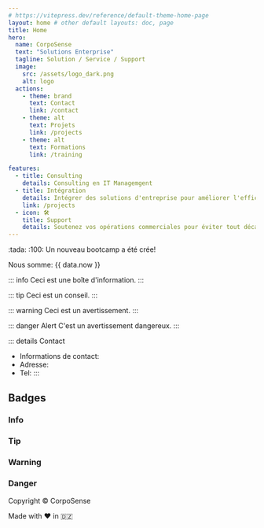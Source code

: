 ```yaml
---
# https://vitepress.dev/reference/default-theme-home-page
layout: home # other default layouts: doc, page
title: Home
hero:
  name: CorpoSense
  text: "Solutions Enterprise"
  tagline: Solution / Service / Support
  image:
    src: /assets/logo_dark.png
    alt: logo
  actions:
    - theme: brand
      text: Contact
      link: /contact
    - theme: alt
      text: Projets
      link: /projects
    - theme: alt
      text: Formations
      link: /training

features:
  - title: Consulting
    details: Consulting en IT Managemgent
  - title: Intégration
    details: Intégrer des solutions d'entreprise pour améliorer l'efficacité de vos performances
    link: /projects
  - icon: 🛠️
    title: Support
    details: Soutenez vos opérations commerciales pour éviter tout décalage avec les objectifs prédéfinis.
---
```

<script setup>
import { useData } from 'vitepress'
import { useSidebar } from 'vitepress/theme'
import { data } from '/info.data.ts'

const { hasSidebar } = useSidebar()
const { page } = useData()
</script>

<!-- <h1 v-if="hasSidebar">{{ page.title }}</h1> -->
<CSButton text="Read more..." />
:tada: :100: Un nouveau bootcamp a été crée!

Nous somme: {{ data.now }}

::: info
Ceci est une boîte d'information.
:::

::: tip
Ceci est un conseil.
:::

::: warning
Ceci est un avertissement.
:::

::: danger Alert
C'est un avertissement dangereux.
:::

::: details Contact
- Informations de contact:
- Adresse: 
- Tel:
:::

## Badges

### Info <Badge type="info" text="default" />
### Tip <Badge type="tip" text="^1.9.0" />
### Warning <Badge type="warning" text="beta" />
### Danger <Badge type="danger" text="caution" />

Copyright &copy; CorpoSense

Made with :heart: in :algeria:

<style>
:root {
  /* --vp-home-hero-name-color: var(--vp-c-brand-1); */
  /* --vp-home-hero-name-color: red; */

  /* Gradient color */
  --vp-home-hero-name-color: transparent;
  /* --vp-home-hero-name-background: -webkit-linear-gradient(120deg, #bd34fe, #41d1ff); */
  --vp-home-hero-name-background: -webkit-linear-gradient(120deg, red, darkRed);

  /* Custom badges colors */
  --vp-badge-info-border: transparent;
  --vp-badge-info-text: var(--vp-c-text-2);
  --vp-badge-info-bg: var(--vp-c-default-soft);

  --vp-badge-tip-border: transparent;
  --vp-badge-tip-text: var(--vp-c-brand-1);
  --vp-badge-tip-bg: var(--vp-c-brand-soft);

  --vp-badge-warning-border: transparent;
  --vp-badge-warning-text: var(--vp-c-warning-1);
  --vp-badge-warning-bg: var(--vp-c-warning-soft);

  --vp-badge-danger-border: transparent;
  --vp-badge-danger-text: var(--vp-c-danger-1);
  --vp-badge-danger-bg: var(--vp-c-danger-soft);
}

.clip {
  font-size: 120%
}
</style>